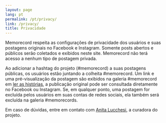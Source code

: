 ```yaml
---
layout: page
lang: pt
permalink: /pt/privacy/
link: /privacy/
title: Privacidade
---
```


Memorecord respeita as configurações de privacidade dos usuários e suas postagens originais no Facebook e Instagram. Somente posts abertos e públicos serão coletados e exibidos neste site. Memorecord não terá acesso a nenhum tipo de postagem privada.

Ao adicionar a hashtag do projeto (#memorecord) a suas postagens públicas, os usuários estão juntando a colheita #memorecord. Um link e uma pré-visualização da postagem são exibidos na galeria #memorecord em [ler as histórias](https://c2dh.github.io/memorecord/stories/), a publicação original pode ser consultada diretamente no Facebook ou Instagram. Se, em qualquer ponto, uma postagem for excluída pelos usuários em suas contas de redes sociais, ela também será excluída na galeria #memorecords.

Em caso de dúvidas, entre em contato com [Anita Lucchesi](mailto:anita.lucchesi@uni.lu), a curadora do projeto.

<!-- more -->
